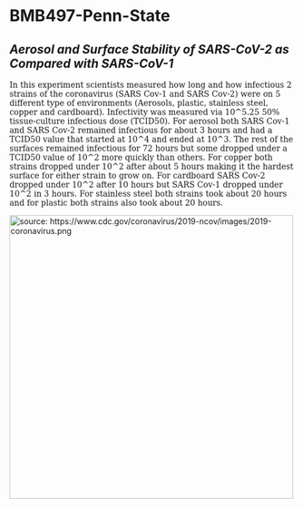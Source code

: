 

# BMB497-Penn-State

<h2><i><b>Aerosol and Surface Stability of SARS-CoV-2 as Compared with SARS-CoV-1</b></i></h2>


<p style = "font-family:Constantia, 'Lucida Bright', 'DejaVu Serif', Georgia, 'serif'">In this experiment scientists measured how long and how infectious 2 strains of the coronavirus (SARS Cov-1 and SARS Cov-2) were on 5 different type of environments (Aerosols, plastic, stainless steel, copper and cardboard). Infectivity was measured via 10^5.25 50% tissue-culture infectious dose (TCID50). For aerosol both SARS Cov-1 and SARS Cov-2 remained infectious for about 3 hours and had a TCID50 value that started at 10^4 and ended at 10^3. The rest of the surfaces remained infectious for 72 hours but some dropped under a TCID50 value of 10^2 more quickly than others. For copper both strains dropped under 10^2 after about 5 hours making it the hardest surface for either strain to grow on. For cardboard SARS Cov-2 dropped under 10^2 after 10 hours but SARS Cov-1 dropped under 10^2 in 3 hours. For stainless steel both strains took about 20 hours and for plastic both strains also took about 20 hours.</p>
<p><img src="https://www.cdc.gov/coronavirus/2019-ncov/images/2019-coronavirus.png" alt="source: https://www.cdc.gov/coronavirus/2019-ncov/images/2019-coronavirus.png" width="500"></p>
